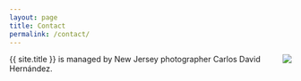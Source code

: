 ```yaml
---
layout: page
title: Contact
permalink: /contact/
---
```



<img style="float: right; margin-left: 1em;" src="http://stores.wholesalecentral.com/Images/80QFVIKYDBYH2EPVM86043C3XK15VS/830911937318.jpg"/>
{{ site.title }} is managed by New Jersey photographer Carlos David Hernández.
